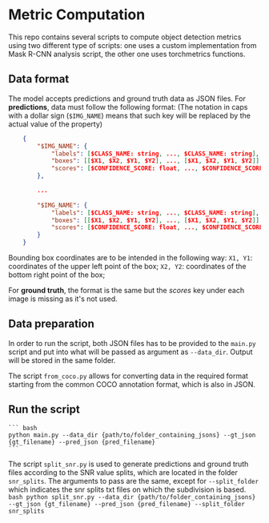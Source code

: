 # Metric Computation
This repo contains several scripts to compute object detection metrics using two different type of scripts: one uses a custom implementation from Mask R-CNN analysis script, the other one uses torchmetrics functions.



## Data format

The model accepts predictions and ground truth data as JSON files.
For **predictions**, data must follow the following format:
(The notation in caps with a dollar sign (`$IMG_NAME`) means that such key will be replaced by the actual value of the property)
```json
    {
        "$IMG_NAME": {
            "labels": [$CLASS_NAME: string, ..., $CLASS_NAME: string],
            "boxes": [[$X1, $X2, $Y1, $Y2], ..., [$X1, $X2, $Y1, $Y2]],
            "scores": [$CONFIDENCE_SCORE: float, ..., $CONFIDENCE_SCORE: float]
        },

        ...
        
        "$IMG_NAME": {
            "labels": [$CLASS_NAME: string, ..., $CLASS_NAME: string],
            "boxes": [[$X1, $X2, $Y1, $Y2], ..., [$X1, $X2, $Y1, $Y2]],
            "scores": [$CONFIDENCE_SCORE: float, ..., $CONFIDENCE_SCORE: float]
        }
    }
```
Bounding box coordinates are to be intended in the following way:
    `X1, Y1`: coordinates of the upper left point of the box;
    `X2, Y2`: coordinates of the bottom right point of the box;

For **ground truth**, the format is the same but the *scores* key under each image is missing as it's not used.

## Data preparation
In order to run the script, both JSON files has to be provided to the `main.py` script and put into what will be passed as argument as `--data_dir`. Output will be stored in the same folder.

The script `from_coco.py` allows for converting data in the required format starting from the common COCO annotation format, which is also in JSON.

## Run the script
    ``` bash
    python main.py --data_dir {path/to/folder_containing_jsons} --gt_json {gt_filename} --pred_json {pred_filename}
    ```

The script `split_snr.py` is used to generate predictions and ground truth files according to the SNR value splits, which are located in the folder `snr_splits`. The arguments to pass are the same, except for `--split_folder` which indicates the snr splits txt files on which the subdivision is based.
    ``` bash
    python split_snr.py --data_dir {path/to/folder_containing_jsons} --gt_json {gt_filename} --pred_json {pred_filename} --split_folder snr_splits
    ```